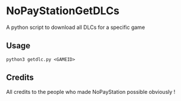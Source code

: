 # NoPayStationGetDLCs

A python script to download all DLCs for a specific game

## Usage

`python3 getdlc.py <GAMEID>`


## Credits

All credits to the people who made NoPayStation possible obviously !
